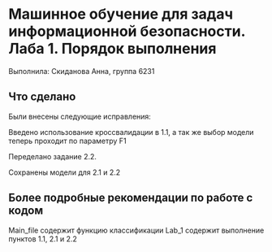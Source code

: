 # Машинное обучение для задач информационной безопасности. Лаба 1. Порядок выполнения

Выполнила: Скиданова Анна, группа 6231

## Что сделано

Были внесены следующие исправления:

Введено использование кроссвалидации в 1.1, а так же выбор модели теперь проходит по параметру F1

Переделано задание 2.2.

Сохранены модели для 2.1 и 2.2

## Более подробные рекомендации по работе с кодом

Main_file содержит функцию классификации
Lab_1 содержит выполнение пунктов 1.1, 2.1 и 2.2